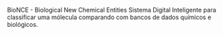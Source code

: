 BioNCE - Biological New Chemical Entities
Sistema Digital Inteligente para classificar uma mólecula comparando com bancos de dados químicos e biológicos.
